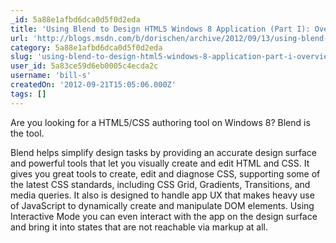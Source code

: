```yaml
---
_id: 5a88e1afbd6dca0d5f0d2eda
title: 'Using Blend to Design HTML5 Windows 8 Application (Part I): Overview and Hello World'
url: 'http://blogs.msdn.com/b/dorischen/archive/2012/09/13/using-blend-to-design-html5-windows-8-application-part-i-overview-and-hello-world.aspx'
category: 5a88e1afbd6dca0d5f0d2eda
slug: 'using-blend-to-design-html5-windows-8-application-part-i-overview-and-hello-world'
user_id: 5a83ce59d6eb0005c4ecda2c
username: 'bill-s'
createdOn: '2012-09-21T15:05:06.000Z'
tags: []
---
```


Are you looking for a HTML5/CSS authoring tool on Windows 8? Blend is the tool.

Blend helps simplify design tasks by providing an accurate design surface and powerful tools that let you visually create and edit HTML and CSS. It gives you great tools to create, edit and diagnose CSS, supporting some of the latest CSS standards, including CSS Grid, Gradients, Transitions, and media queries. It also is designed to handle app UX that makes heavy use of JavaScript to dynamically create and manipulate DOM elements. Using Interactive Mode you can even interact with the app on the design surface and bring it into states that are not reachable via markup at all.
